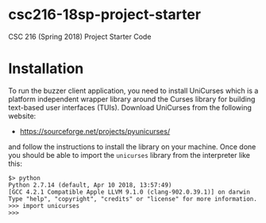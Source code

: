 # csc216-18sp-project-starter

CSC 216 (Spring 2018) Project Starter Code

# Installation

To run the buzzer client application, you need to install UniCurses which is a
platform independent wrapper library around the Curses library for building
text-based user interfaces (TUIs).  Download UniCurses from the following
website:

* https://sourceforge.net/projects/pyunicurses/

and follow the instructions to install the library on your machine.  Once done
you should be able to import the `unicurses` library from the interpreter like
this:

~~~ {.console}
$> python
Python 2.7.14 (default, Apr 10 2018, 13:57:49)
[GCC 4.2.1 Compatible Apple LLVM 9.1.0 (clang-902.0.39.1)] on darwin
Type "help", "copyright", "credits" or "license" for more information.
>>> import unicurses
>>>
~~~

